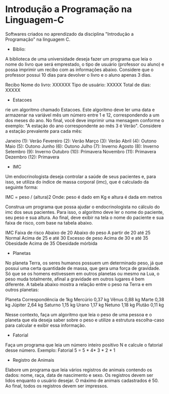 # Introdução a Programação na Linguagem-C
Softwares criados no aprendizado da disciplina "Introdução a Programação" na linguagem C.

- Biblio: 

A biblioteca de uma universidade deseja fazer um programa que leia o nome do livro que será emprestado, o tipo de usuário (professor ou aluno) e possa imprimir um recibo com as informações abaixo. Considere que o professor possui 10 dias para devolver o livro e o aluno apenas 3 dias. 

Recibo 
Nome do livro: XXXXXX 
Tipo de usuário: XXXXX 
Total de dias: XXXXX 

- Estacoes

rie um algoritmo chamado Estacoes. Este algoritmo deve ler uma data e armazenar na variável mês um número entre 1 e 12, correspondendo a um dos meses do ano. No final, você deve imprimir uma mensagem conforme o exemplo: "A estação do ano correspondente ao mês 3 é Verão". Considere a estação prevalente para cada mês: 

Janeiro (1): Verão 
Fevereiro (2): Verão 
Março (3): Verão 
Abril (4): Outono 
Maio (5): Outono 
Junho (6): Outono 
Julho (7): Inverno 
Agosto (8): Inverno 
Setembro (9): Inverno 
Outubro (10): Primavera 
Novembro (11): Primavera 
Dezembro (12): Primavera 


- IMC

Um endocrinologista deseja controlar a saúde de seus pacientes e, para isso, se utiliza do índice de massa corporal (imc), que é calculado da seguinte forma: 

IMC = peso / (altura)2 
Onde: peso é dado em Kg e altura é dada em metros 

Construa um programa que possa ajudar o endocrinologista no cálculo do imc dos seus pacientes. Para isso, o algoritmo deve ler o nome do paciente, seu peso e sua altura. Ao final, deve exibir na tela o nome do paciente e sua faixa de risco, com base na tabela abaixo. 

IMC Faixa de risco 
Abaixo de 20 Abaixo do peso 
A partir de 20 até 25 Normal 
Acima de 25 e até 30 Excesso de peso 
Acima de 30 e até 35 Obesidade 
Acima de 35 Obesidade mórbida 

- Planetas

No planeta Terra, os seres humanos possuem um determinado peso, já que possui uma certa quantidade de massa, que gera uma força de gravidade. Só que se os homens estivessem em outros planetas ou mesmo na Lua, o peso muda totalmente, afinal a gravidade em outros lugares é bem diferente. A tabela abaixo mostra a relação entre o peso na Terra e em outros planetas:

Planeta Correspondência de 1kg 
Mercúrio 0,37 kg 
Vênus 0,88 kg 
Marte 0,38 kg 
Júpiter 2,64 kg 
Saturno 1,15 kg 
Urano 1,17 kg 
Netuno 1,18 kg 
Plutão 0,11 kg 

Nesse contexto, faça um algoritmo que leia o peso de uma pessoa e o planeta que ela deseja saber sobre o peso e utilize a estrutura escolha-caso para calcular e exibir essa informação. 

- Fatorial

Faça um programa que leia um número inteiro positivo N e calcule o fatorial desse número. 
Exemplo: Fatorial 5 = 5 * 4* 3 * 2 * 1

- Registro de Animais

Elabore um programa que leia vários registros de animais contendo os dados: nome, raça, data de nascimento e sexo. Os registros devem ser lidos enquanto o usuário desejar. O máximo de animais cadastrados é 50. Ao final, todos os registros devem ser impressos.
